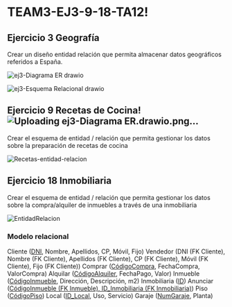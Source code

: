 # TEAM3-EJ3-9-18-TA12!



## Ejercicio 3 Geografía


Crear un diseño entidad relación que permita almacenar datos geográficos referidos a España.

![ej3-Diagrama ER drawio](https://user-images.githubusercontent.com/19403472/164429429-29e67410-670e-4c0b-b163-88ae48cfa70d.png)

![ej3-Esquema Relacional drawio](https://user-images.githubusercontent.com/19403472/164429365-0e3086e7-6356-4bc8-81fa-ba1348164b9e.png)


## Ejercicio 9 Recetas de Cocina!![Uploading ej3-Diagrama ER.drawio.png…]()



Crear el esquema de entidad / relación que permita gestionar los datos sobre la preparación de recetas de cocina


![Recetas-entidad-relacion](https://user-images.githubusercontent.com/99056015/164424016-96f3ef8c-569c-47ed-9049-97c11a8a683e.jpeg)








## Ejercicio 18 Inmobiliaria

Crear el esquema de entidad / relación que permita gestionar los datos sobre la compra/alquiler de inmuebles a través de una inmobiliaria

![EntidadRelacion](https://user-images.githubusercontent.com/71872946/164405189-d414176c-0bde-4321-a326-842c8df2bc65.JPG)

### Modelo relacional

Cliente (<u>DNI</u>, Nombre, Apellidos, CP, Móvil, Fijo)
Vendedor (</u>DNI (FK Cliente), Nombre (FK Cliente), Apellidos (FK Cliente), CP (FK Cliente), Móvil (FK Cliente), Fijo (FK Cliente))
Comprar (<u>CódigoCompra</u>, FechaCompra, ValorCompra)
Alquilar (<u>CódigoAlquiler</u>, FechaPago, Valor)
Inmueble (<u>CódigoInmueble</u>, Dirección, Descripción, m2)
Inmobiliaria (<u>ID</u>)
Anunciar (<u>CódigoInmueble (FK Inmueble), ID_Inmobiliaria (FK Inmobiliaria)</u>)
Piso (<u>CódigoPiso</u>)
Local (<u>ID_Local</u>, Uso, Servicio)
Garaje (<u>NumGaraje</u>, Planta)
